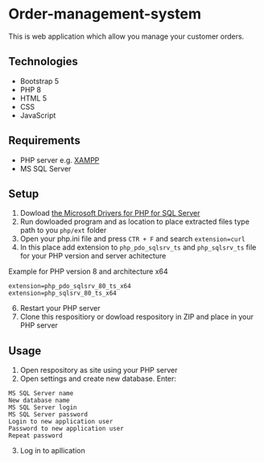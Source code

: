 # Order-management-system
This is web application which allow you manage your customer orders.

## Technologies
* Bootstrap 5
* PHP 8
* HTML 5
* CSS
* JavaScript

## Requirements
* PHP server e.g. [XAMPP](https://www.apachefriends.org)
* MS SQL Server 

## Setup
1. Dowload [the Microsoft Drivers for PHP for SQL Server](https://docs.microsoft.com/en-us/sql/connect/php/overview-of-the-php-sql-driver)
2. Run dowloaded program and as location to place extracted files type path to you ` php/ext ` folder
3. Open your php.ini file and press ` CTR + F ` and search ` extension=curl `
4. In this place add extension to ` php_pdo_sqlsrv_ts ` and ` php_sqlsrv_ts ` file for your PHP version and server achitecture

Example for PHP version 8 and architecture x64
```
extension=php_pdo_sqlsrv_80_ts_x64
extension=php_sqlsrv_80_ts_x64
```
    
6. Restart your PHP server
7. Clone this respositiory or dowload respository in ZIP and place in your PHP server

## Usage
1. Open respository as site using your PHP server
2. Open settings and create new database.  Enter:

```
MS SQL Server name
New database name
MS SQL Server login
MS SQL Server password
Login to new application user
Password to new application user
Repeat password
```

3. Log in to apllication
